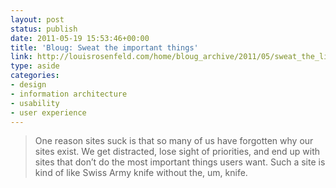 ```yaml
---
layout: post
status: publish
date: 2011-05-19 15:53:46+00:00
title: 'Bloug: Sweat the important things'
link: http://louisrosenfeld.com/home/bloug_archive/2011/05/sweat_the_little_things.html
type: aside
categories:
- design
- information architecture
- usability
- user experience
---
```


> One reason sites suck is that so many of us have forgotten why our sites exist. We get distracted, lose sight of priorities, and end up with sites that don’t do the most important things users want. Such a site is kind of like Swiss Army knife without the, um, knife.

